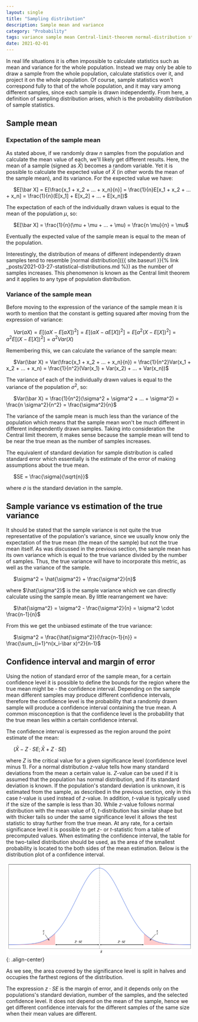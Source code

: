 ```yaml
---
layout: single
title: "Sampling distribution"
description: Sample mean and variance
category: "Probability"
tags: variance sample mean Central-limit-theorem normal-distribution standard-error standard-deviation sample-variance sample-mean unbiased-estimate confidence-interval margin-of-error significance-level confidence-level z-value t-value t-statistic z-statistic z-score
date: 2021-02-01
---
```


In real life situations it is often impossible to calculate statistics such as mean and variance for the whole population. Instead we may only be able to draw a sample from the whole population, calculate statistics over it, and project it on the whole population. Of course, sample statistics won't correspond fully to that of the whole population, and it may vary among different samples, since each sample is drawn independently. From here, a definition of sampling distribution arises, which is the probability distribution of sample statistics.

## Sample mean

### Expectation of the sample mean

As stated above, if we randomly draw $n$ samples from the population and calculate the mean value of each, we'll likely get different results. Here, the mean of a sample (signed as $\bar X$) becomes a random variable. Yet it is possible to calculate the expected value of $\bar X$ (in other words the mean of the sample mean), and its variance. For the expected value we have:

&nbsp;&nbsp;&nbsp;&nbsp;
$E[\bar X] = E[\frac{x_1 + x_2 + ... + x_n}{n}] = \frac{1}{n}E[x_1 + x_2 + ... + x_n] = \frac{1}{n}(E[x_1] + E[x_2] + ... + E[x_n])$

The expectation of each of the individually drawn values is equal to the mean of the population $\mu$, so:

&nbsp;&nbsp;&nbsp;&nbsp;
$E[\bar X] = \frac{1}{n}(\mu + \mu + ... + \mu) = \frac{n \mu}{n} = \mu$

Eventually the expected value of the sample mean is equal to the mean of the population.

Interestingly, the distribution of means of different independently drawn samples tend to resemble [normal distribution]({{ site.baseurl }}{% link _posts/2021-03-27-statistical-distributions.md %}) as the number of samples increases. This phenomenon is known as the Central limit theorem and it applies to any type of population distribution.

### Variance of the sample mean

Before moving to the expression of the variance of the sample mean it is worth to mention that the constant is getting squared after moving from the expression of variance:

&nbsp;&nbsp;&nbsp;&nbsp;
$Var(aX) = E[(aX - E[aX])^2] = E[(aX - aE[X])^2] = E[a^2(X - E[X])^2] = a^2 E[(X - E[X])^2] = a^2 Var(X)$

Remembering this, we can calculate the variance of the sample mean:

&nbsp;&nbsp;&nbsp;&nbsp;
$Var(\bar X) = Var(\frac{x_1 + x_2 + ... + x_n}{n}) = \frac{1}{n^2}Var(x_1 + x_2 + ... + x_n) = \frac{1}{n^2}(Var(x_1) + Var(x_2) + ... + Var(x_n))$

The variance of each of the individually drawn values is equal to the variance of the population $\sigma^2$, so:

&nbsp;&nbsp;&nbsp;&nbsp;
$Var(\bar X) = \frac{1}{n^2}(\sigma^2 + \sigma^2 + ... + \sigma^2) = \frac{n \sigma^2}{n^2} = \frac{\sigma^2}{n}$

The variance of the sample mean is much less than the variance of the population which means that the sample mean won't be much different in different independently drawn samples. Taking into consideration the Central limit theorem, it makes sense because the sample mean will tend to be near the true mean as the number of samples increases.

The equivalent of standard deviation for sample distribution is called standard error which essentially is the estimate of the error of making assumptions about the true mean.

&nbsp;&nbsp;&nbsp;&nbsp;
$SE = \frac{\sigma}{\sqrt{n}}$

where $\sigma$ is the standard deviation in the sample.

## Sample variance vs estimation of the true variance

It should be stated that the sample variance is not quite the true representative of the population's variance, since we usually know only the expectation of the true mean (the mean of the sample) but not the true mean itself. As was discussed in the previous section, the sample mean has its own variance which is equal to the true variance divided by the number of samples. Thus, the true variance will have to incorporate this metric, as well as the variance of the sample.

&nbsp;&nbsp;&nbsp;&nbsp;
$\sigma^2 = \hat{\sigma^2} + \frac{\sigma^2}{n}$

where $\hat{\sigma^2}$ is the sample variance which we can directly calculate using the sample mean. By little rearrangement we have:

&nbsp;&nbsp;&nbsp;&nbsp;
$\hat{\sigma^2} = \sigma^2 - \frac{\sigma^2}{n} = \sigma^2 \cdot \frac{n-1}{n}$

From this we get the unbiased estimate of the true variance:

&nbsp;&nbsp;&nbsp;&nbsp;
$\sigma^2 = \frac{\hat{\sigma^2}}{\frac{n-1}{n}} = \frac{\sum_{i=1}^n(x_i-\bar x)^2}{n-1}$

## Confidence interval and margin of error

Using the notion of standard error of the sample mean, for a certain confidence level it is possible to define the bounds for the region where the true mean might be - the confidence interval. Depending on the sample mean different samples may produce different confidence intervals, therefore the confidence level is the probability that a randomly drawn sample will produce a confidence interval containing the true mean. A common misconception is that the confidence level is the probability that the true mean lies within a certain confidence interval.

The confidence interval is expressed as the region around the point estimate of the mean:

&nbsp;&nbsp;&nbsp;&nbsp;
$(\bar X - Z \cdot SE; \bar X + Z \cdot SE)$

where $Z$ is the critical value for a given significance level (confidence level minus 1). For a normal distribution $z$-value tells how many standard deviations from the mean a certain value is. $Z$-value can be used if it is assumed that the population has normal distribution, and if its standard deviation is known. If the population's standard deviation is unknown, it is estimated from the sample, as described in the previous section, only in this case $t$-value is used instead of $z$-value. In addition, $t$-value is typically used if the size of the sample is less than 30. While $z$-value follows normal distribution with the mean value of 0, $t$-distribution has similar shape but with thicker tails so under the same significance level it allows the test statistic to stray further from the true mean. At any rate, for a certain significance level it is possible to get $z$- or $t$-statistic from a table of precomputed values. When estimating the confidence interval, the table for the two-tailed distribution should be used, as the area of the smallest probability is located to the both sides of the mean estimation. Below is the distribution plot of a confidence interval.

![](/assets/images/probability/confidence_interval.png){: .align-center}

As we see, the area covered by the significance level is split in halves and occupies the farthest regions of the distribution.

The expression $z \cdot SE$ is the margin of error, and it depends only on the populations's standard deviation, number of the samples, and the selected confidence level. It does not depend on the mean of the sample, hence we get different confidence intervals for the different samples of the same size when their mean values are different.

